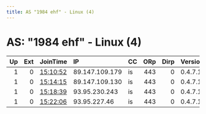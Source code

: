 ```yaml
---
title: AS "1984 ehf" - Linux (4)
---
```


# AS: "1984 ehf" - Linux (4)

|   Up |   Ext | JoinTime                                                                                              | IP             | CC   |   ORp |   Dirp | Version   | Contact                  | Nickname   |   eFamMembers |
|-----:|------:|:------------------------------------------------------------------------------------------------------|:---------------|:-----|------:|-------:|:----------|:-------------------------|:-----------|--------------:|
|    1 |     0 | [15:10:52](https://nusenu.github.io/OrNetStats/w/relay/1550B1B136E48B35934A8ECAED0EFED89A93F666.html) | 89.147.109.179 | is   |   443 |      0 | 0.4.7.13  | email:savetheonionrouter | STOR002    |             6 |
|    1 |     0 | [15:14:15](https://nusenu.github.io/OrNetStats/w/relay/FBD5C040DD5C2A47CBB7EF86FF69188C9B8A9AAA.html) | 89.147.109.130 | is   |   443 |      0 | 0.4.7.13  | email:savetheonionrouter | STOR003    |             6 |
|    1 |     0 | [15:18:39](https://nusenu.github.io/OrNetStats/w/relay/A1CA8D259A84F871E6128ECD5CA6AF2433E2E438.html) | 93.95.230.243  | is   |   443 |      0 | 0.4.7.13  | email:savetheonionrouter | STOR004    |             6 |
|    1 |     0 | [15:22:06](https://nusenu.github.io/OrNetStats/w/relay/9C3EE508E58DD9A4240BB0CD8BF1AA87807BED6E.html) | 93.95.227.46   | is   |   443 |      0 | 0.4.7.13  | email:savetheonionrouter | STOR005    |             6 |
